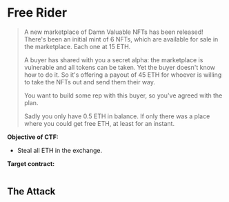 # Free Rider

> A new marketplace of Damn Valuable NFTs has been released! There's been an initial mint of 6 NFTs, which are available for sale in the marketplace. Each one at 15 ETH.
>
> A buyer has shared with you a secret alpha: the marketplace is vulnerable and all tokens can be taken. Yet the buyer doesn't know how to do it. So it's offering a payout of 45 ETH for whoever is willing to take the NFTs out and send them their way.
>
> You want to build some rep with this buyer, so you've agreed with the plan.
>
> Sadly you only have 0.5 ETH in balance. If only there was a place where you could get free ETH, at least for an instant.

**Objective of CTF:**

- Steal all ETH in the exchange.

**Target contract:**

```solidity

```

## The Attack
